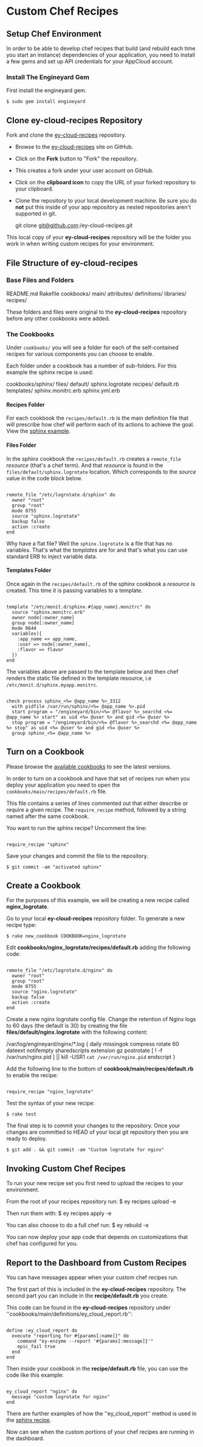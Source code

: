 # Custom Chef Recipes

## Setup Chef Environment

In order to be able to develop chef recipes that build (and rebuild each time you start an instance) dependencies of your application, you need to install a few gems and set up API credentials for your AppCloud account.

### Install The Engineyard Gem

First install the engineyard gem.

    $ sudo gem install engineyard

## Clone ey-cloud-recipes Repository

Fork and clone the [ey-cloud-recipes](http://github.com/engineyard/ey-cloud-recipes) repository.

  - Browse to the [ey-cloud-recipes](http://github.com/engineyard/ey-cloud-recipes) site on GitHub.
  - Click on the **Fork** button to "Fork" the repository.
  - This creates a fork under your user account on GitHub.
  - Click on the **clipboard icon** to copy the URL of your forked repository to your clipboard.
  - Clone the repository to your local development machine. Be sure you do **not** put this inside of your app repository as nested repositories aren't supported in git.

    git clone git@github.com:<github username>/ey-cloud-recipes.git

This local copy of your **ey-cloud-recipes** repository will be the folder you work in when writing custom recipes for your environment.

## File Structure of ey-cloud-recipes

### Base Files and Folders

  README.md
  Rakefile
  cookbooks/
    main/
      attributes/
      definitions/
      libraries/
      recipes/

These folders and files were original to the **ey-cloud-recipes** repository before any other cookbooks were added.

### The Cookbooks

Under `cookbooks/` you will see a folder for each of the self-contained recipes for various components you can choose to enable.

Each folder under a cookbook has a number of sub-folders.  For this example the sphinx recipe is used:

  cookbooks/sphinx/
    files/
      default/
        sphinx.logrotate
    recipes/
      default.rb
    templates/
      sphinx.monitrc.erb
      sphinx.yml.erb

#### Recipes Folder

For each cookbook the `recipes/default.rb` is the main definition file that will prescribe how chef will perform each of its actions to achieve the goal.  View the [sphinx example](http://github.com/engineyard/ey-cloud-recipes/blob/master/cookbooks/sphinx/recipes/default.rb).

#### Files Folder

In the sphinx cookbook the `recipes/default.rb` creates a `remote_file` *resource* (that's a chef term).  And that *resource* is found in the `files/default/sphinx.logrotate` location.  Which corresponds to the *source* value in the code block below.

<code RUBY>
remote_file "/etc/logrotate.d/sphinx" do
  owner "root"
  group "root"
  mode 0755
  source "sphinx.logrotate"
  backup false
  action :create
end
</code>

Why have a flat file?  Well the `sphinx.logrotate` is a file that has no variables.  That's what the *templates* are for and that's what you can use standard ERB to inject variable data.

#### Templates Folder

Once again in the `recipes/default.rb` of the sphinx cookbook a *resource* is created.  This time it is passing variables to a template.

<code RUBY>
template "/etc/monit.d/sphinx.#{app_name}.monitrc" do
  source "sphinx.monitrc.erb"
  owner node[:owner_name]
  group node[:owner_name]
  mode 0644
  variables({
    :app_name => app_name,
    :user => node[:owner_name],
    :flavor => flavor
  })
end
</code>

The variables above are passed to the template below and then chef renders the static file defined in the template resource, i.e `/etc/monit.d/sphinx.myapp.monitrc`.

<code RUBY>
check process sphinx_<%= @app_name %>_3312
  with pidfile /var/run/sphinx/<%= @app_name %>.pid
  start program = "/engineyard/bin/<%= @flavor %>_searchd <%= @app_name %> start" as uid <%= @user %> and gid <%= @user %>
  stop program = "/engineyard/bin/<%= @flavor %>_searchd <%= @app_name %> stop" as uid <%= @user %> and gid <%= @user %>
  group sphinx_<%= @app_name %>
</code>

## Turn on a Cookbook

Please browse the [available cookbooks](http://github.com/engineyard/ey-cloud-recipes/tree/master/cookbooks) to see the latest versions.

In order to turn on a cookbook and have that set of recipes run when you deploy your application you need to open the `cookbooks/main/recipes/default.rb` file.

This file contains a series of lines commented out that either describe or require a given recipe.  The `require_recipe` method, followed by a string named after the same cookbook.

You want to run the sphinx recipe?  Uncomment the line:

<code RUBY>
require_recipe "sphinx"
</code>

Save your changes and commit the file to the repository.

    $ git commit -am "activated sphinx"

## Create a Cookbook

For the purposes of this example, we will be creating a new recipe called **nginx_logrotate**.

Go to your local **ey-cloud-recipes** repository folder.  To generate a new recipe type:

    $ rake new_cookbook COOKBOOK=nginx_logrotate

Edit **cookbooks/nginx_logrotate/recipes/default.rb** adding the following code:

<code RUBY>
remote_file "/etc/logrotate.d/nginx" do
  owner "root"
  group "root"
  mode 0755
  source "nginx.logrotate"
  backup false
  action :create
end
</code>

Create a new nginx logrotate config file. Change the retention of Nginx logs to 60 days (the default is 30) by creating the file **files/default/nginx.logrotate** with the following content:

  /var/log/engineyard/nginx/*.log {
    daily
    missingok
    compress
    rotate 60
    dateext
    notifempty
    sharedscripts
    extension gz
    postrotate
        [ ! -f /var/run/nginx.pid ] || kill -USR1 `cat /var/run/nginx.pid`
    endscript
  }

Add the following line to the bottom of **cookbook/main/recipes/default.rb** to enable the recipe:

<code RUBY>
require_recipe "nginx_logrotate"
</code>

Test the syntax of your new recipe:

    $ rake test

The final step is to commit your changes to the repository.  Once your changes are committed to HEAD of your local git repository then you are ready to deploy.

    $ git add . && git commit -am "Custom logrotate for nginx"

## Invoking Custom Chef Recipes

To run your new recipe set you first need to upload the recipes to your environment.

  From the root of your recipes repository run:
    $ ey recipes upload -e <environment name>
  
  Then run them with:
    $ ey recipes apply -e <environment name>

  You can also choose to do a full chef run:
    $ ey rebuild -e <environment name>

You can now deploy your app code that depends on customizations that chef has configured for you.

## Report to the Dashboard from Custom Recipes

You can have messages appear when your custom chef recipes run.  

The first part of this is included in the **ey-cloud-recipes** repository.  The second part you can include in the **recipe/default.rb** you create.

This code can be found in the **ey-cloud-recipes** repository under ''cookbooks/main/definitions/ey_cloud_report.rb'':

<code RUBY>
define :ey_cloud_report do
  execute "reporting for #{params[:name]}" do
    command "ey-enzyme --report '#{params[:message]}'"
    epic_fail true
  end
end
</code>

Then inside your cookbook in the **recipe/default.rb** file, you can use the code like this example: 

<code RUBY>
ey_cloud_report "nginx" do
  message "custom logrotate for nginx"
end
</code>

There are further examples of how the ''ey_cloud_report'' method is used in the [sphinx recipe](http://github.com/engineyard/ey-cloud-recipes/blob/master/cookbooks/sphinx/recipes/default.rb).

Now can see when the custom portions of your chef recipes are running in the dashboard.